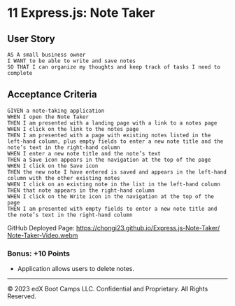 # 11 Express.js: Note Taker

## User Story

```
AS A small business owner
I WANT to be able to write and save notes
SO THAT I can organize my thoughts and keep track of tasks I need to complete
```


## Acceptance Criteria

```
GIVEN a note-taking application
WHEN I open the Note Taker
THEN I am presented with a landing page with a link to a notes page
WHEN I click on the link to the notes page
THEN I am presented with a page with existing notes listed in the left-hand column, plus empty fields to enter a new note title and the note’s text in the right-hand column
WHEN I enter a new note title and the note’s text
THEN a Save icon appears in the navigation at the top of the page
WHEN I click on the Save icon
THEN the new note I have entered is saved and appears in the left-hand column with the other existing notes
WHEN I click on an existing note in the list in the left-hand column
THEN that note appears in the right-hand column
WHEN I click on the Write icon in the navigation at the top of the page
THEN I am presented with empty fields to enter a new note title and the note’s text in the right-hand column
```

GitHub Deployed Page: https://chongi23.github.io/Express.js-Note-Taker/
[Note-Taker-Video.webm](https://github.com/Chongi23/Express.js-Note-Taker/assets/129767491/7e1b2d60-8429-45c7-8063-09c608e22e99)


### Bonus: +10 Points

* Application allows users to delete notes.


- - -
© 2023 edX Boot Camps LLC. Confidential and Proprietary. All Rights Reserved.
